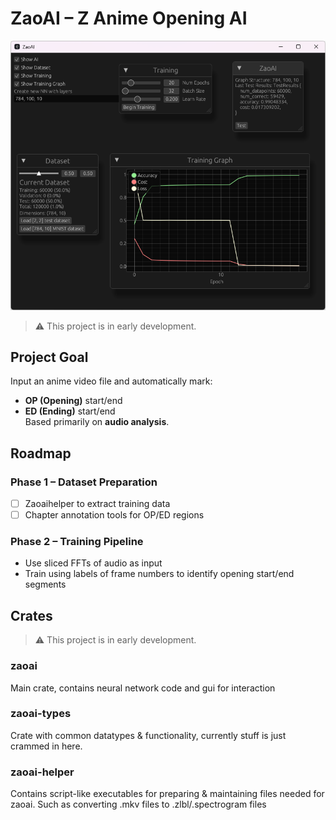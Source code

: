 # ZaoAI – Z Anime Opening AI

![alt text](zaoai/img/showcase2.png)

> ⚠️ This project is in early development.

## Project Goal
Input an anime video file and automatically mark:
- **OP (Opening)** start/end
- **ED (Ending)** start/end  
Based primarily on **audio analysis**.

## Roadmap

### Phase 1 – Dataset Preparation
- [ ] Zaoaihelper to extract training data
- [ ] Chapter annotation tools for OP/ED regions

### Phase 2 – Training Pipeline
- Use sliced FFTs of audio as input
- Train using labels of frame numbers to identify opening start/end segments

## Crates
> ⚠️ This project is in early development.
### zaoai
Main crate, contains neural network code and gui for interaction

### zaoai-types
Crate with common datatypes & functionality, currently stuff is just crammed in here.

### zaoai-helper
Contains script-like executables for preparing & maintaining files needed for zaoai. Such as converting .mkv files to .zlbl/.spectrogram files
